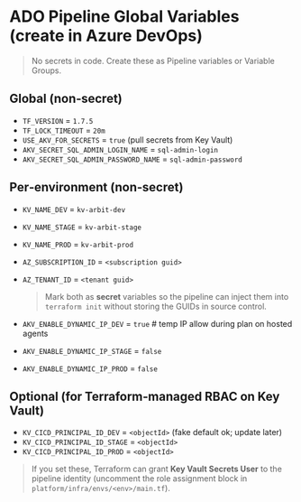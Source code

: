 # ADO Pipeline Global Variables (create in Azure DevOps)

> No secrets in code. Create these as Pipeline variables or Variable Groups.

## Global (non‑secret)
- `TF_VERSION` = `1.7.5`
- `TF_LOCK_TIMEOUT` = `20m`
- `USE_AKV_FOR_SECRETS` = `true` (pull secrets from Key Vault)
- `AKV_SECRET_SQL_ADMIN_LOGIN_NAME` = `sql-admin-login`
- `AKV_SECRET_SQL_ADMIN_PASSWORD_NAME` = `sql-admin-password`

## Per‑environment (non‑secret)
- `KV_NAME_DEV` = `kv-arbit-dev`
- `KV_NAME_STAGE` = `kv-arbit-stage`
- `KV_NAME_PROD` = `kv-arbit-prod`

- `AZ_SUBSCRIPTION_ID` = `<subscription guid>`
- `AZ_TENANT_ID` = `<tenant guid>`

  > Mark both as **secret** variables so the pipeline can inject them into `terraform init` without storing the GUIDs in source control.

- `AKV_ENABLE_DYNAMIC_IP_DEV` = `true`   # temp IP allow during plan on hosted agents
- `AKV_ENABLE_DYNAMIC_IP_STAGE` = `false`
- `AKV_ENABLE_DYNAMIC_IP_PROD` = `false`

## Optional (for Terraform‑managed RBAC on Key Vault)
- `KV_CICD_PRINCIPAL_ID_DEV` = `<objectId>` (fake default ok; update later)
- `KV_CICD_PRINCIPAL_ID_STAGE` = `<objectId>`
- `KV_CICD_PRINCIPAL_ID_PROD` = `<objectId>`

> If you set these, Terraform can grant **Key Vault Secrets User** to the pipeline identity (uncomment the role assignment block in `platform/infra/envs/<env>/main.tf`).
